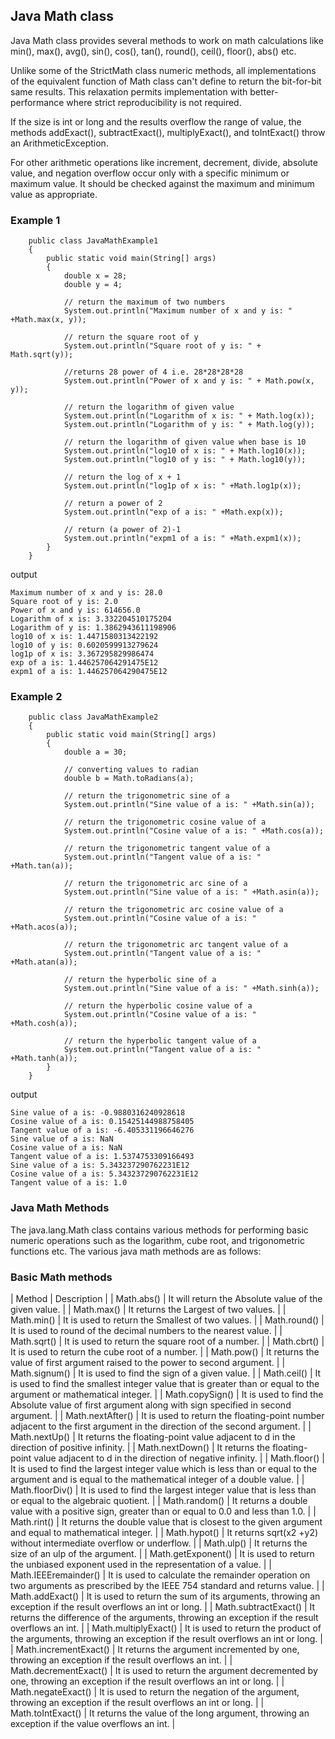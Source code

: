 
## Java Math class

Java Math class provides several methods to work on math calculations like min(), max(), avg(), sin(), cos(), tan(), round(), ceil(), floor(), abs() etc.

Unlike some of the StrictMath class numeric methods, all implementations of the equivalent function of Math class can't define to return the bit-for-bit same results. This relaxation permits implementation with better-performance where strict reproducibility is not required.

If the size is int or long and the results overflow the range of value, the methods addExact(), subtractExact(), multiplyExact(), and toIntExact() throw an ArithmeticException.

For other arithmetic operations like increment, decrement, divide, absolute value, and negation overflow occur only with a specific minimum or maximum value. It should be checked against the maximum and minimum value as appropriate.

### Example 1

```
    public class JavaMathExample1    
    {    
        public static void main(String[] args)     
        {    
            double x = 28;    
            double y = 4;    
              
            // return the maximum of two numbers  
            System.out.println("Maximum number of x and y is: " +Math.max(x, y));   
              
            // return the square root of y   
            System.out.println("Square root of y is: " + Math.sqrt(y));   
              
            //returns 28 power of 4 i.e. 28*28*28*28    
            System.out.println("Power of x and y is: " + Math.pow(x, y));      
      
            // return the logarithm of given value       
            System.out.println("Logarithm of x is: " + Math.log(x));   
            System.out.println("Logarithm of y is: " + Math.log(y));  
              
            // return the logarithm of given value when base is 10      
            System.out.println("log10 of x is: " + Math.log10(x));   
            System.out.println("log10 of y is: " + Math.log10(y));    
              
            // return the log of x + 1  
            System.out.println("log1p of x is: " +Math.log1p(x));    
      
            // return a power of 2    
            System.out.println("exp of a is: " +Math.exp(x));    
              
            // return (a power of 2)-1  
            System.out.println("expm1 of a is: " +Math.expm1(x));  
        }    
    }    
```

output

```
Maximum number of x and y is: 28.0
Square root of y is: 2.0
Power of x and y is: 614656.0
Logarithm of x is: 3.332204510175204
Logarithm of y is: 1.3862943611198906
log10 of x is: 1.4471580313422192
log10 of y is: 0.6020599913279624
log1p of x is: 3.367295829986474
exp of a is: 1.446257064291475E12
expm1 of a is: 1.446257064290475E12
```

### Example 2

```
    public class JavaMathExample2    
    {    
        public static void main(String[] args)     
        {    
            double a = 30;    
              
            // converting values to radian    
            double b = Math.toRadians(a);   
              
            // return the trigonometric sine of a      
            System.out.println("Sine value of a is: " +Math.sin(a));    
              
            // return the trigonometric cosine value of a  
            System.out.println("Cosine value of a is: " +Math.cos(a));  
              
            // return the trigonometric tangent value of a  
            System.out.println("Tangent value of a is: " +Math.tan(a));  
              
            // return the trigonometric arc sine of a      
            System.out.println("Sine value of a is: " +Math.asin(a));    
              
            // return the trigonometric arc cosine value of a  
            System.out.println("Cosine value of a is: " +Math.acos(a));  
              
            // return the trigonometric arc tangent value of a  
            System.out.println("Tangent value of a is: " +Math.atan(a));  
      
            // return the hyperbolic sine of a      
            System.out.println("Sine value of a is: " +Math.sinh(a));    
              
            // return the hyperbolic cosine value of a  
            System.out.println("Cosine value of a is: " +Math.cosh(a));  
              
            // return the hyperbolic tangent value of a  
            System.out.println("Tangent value of a is: " +Math.tanh(a));  
        }    
    }    
```

output

```
Sine value of a is: -0.9880316240928618
Cosine value of a is: 0.15425144988758405
Tangent value of a is: -6.405331196646276
Sine value of a is: NaN
Cosine value of a is: NaN
Tangent value of a is: 1.5374753309166493
Sine value of a is: 5.343237290762231E12
Cosine value of a is: 5.343237290762231E12
Tangent value of a is: 1.0
```

### Java Math Methods

The java.lang.Math class contains various methods for performing basic numeric operations such as the logarithm, cube root, and trigonometric functions etc. The various java math methods are as follows:

### Basic Math methods


| Method 	| Description |
| Math.abs() 	| It will return the Absolute value of the given value. |
| Math.max() 	| It returns the Largest of two values. |
| Math.min() 	| It is used to return the Smallest of two values. |
| Math.round() 	| It is used to round of the decimal numbers to the nearest value. |
| Math.sqrt() 	| It is used to return the square root of a number. |
| Math.cbrt() 	| It is used to return the cube root of a number. |
| Math.pow() 	| It returns the value of first argument raised to the power to second argument. |
| Math.signum() 	| It is used to find the sign of a given value. |
| Math.ceil() 	| It is used to find the smallest integer value that is greater than or equal to the argument or mathematical integer. |
| Math.copySign() 	| It is used to find the Absolute value of first argument along with sign specified in second argument. |
| Math.nextAfter() 	| It is used to return the floating-point number adjacent to the first argument in the direction of the second argument. |
| Math.nextUp() 	| It returns the floating-point value adjacent to d in the direction of positive infinity. |
| Math.nextDown() 	| It returns the floating-point value adjacent to d in the direction of negative infinity. |
| Math.floor() 	| It is used to find the largest integer value which is less than or equal to the argument and is equal to the mathematical integer of a double value. |
| Math.floorDiv() 	| It is used to find the largest integer value that is less than or equal to the algebraic quotient. |
| Math.random() 	| It returns a double value with a positive sign, greater than or equal to 0.0 and less than 1.0. |
| Math.rint() 	| It returns the double value that is closest to the given argument and equal to mathematical integer. |
| Math.hypot() 	| It returns sqrt(x2 +y2) without intermediate overflow or underflow. |
| Math.ulp() 	| It returns the size of an ulp of the argument. |
| Math.getExponent() 	| It is used to return the unbiased exponent used in the representation of a value. |
| Math.IEEEremainder() 	| It is used to calculate the remainder operation on two arguments as prescribed by the IEEE 754 standard and returns value. |
| Math.addExact() 	| It is used to return the sum of its arguments, throwing an exception if the result overflows an int or long. |
| Math.subtractExact() 	| It returns the difference of the arguments, throwing an exception if the result overflows an int. |
| Math.multiplyExact() 	| It is used to return the product of the arguments, throwing an exception if the result overflows an int or long. |
| Math.incrementExact() 	| It returns the argument incremented by one, throwing an exception if the result overflows an int. |
| Math.decrementExact() 	| It is used to return the argument decremented by one, throwing an exception if the result overflows an int or long. |
| Math.negateExact() 	| It is used to return the negation of the argument, throwing an exception if the result overflows an int or long. |
| Math.toIntExact() 	| It returns the value of the long argument, throwing an exception if the value overflows an int. |
